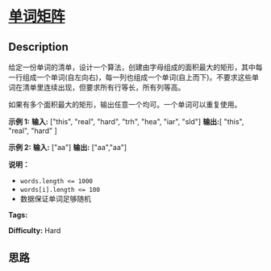 # [单词矩阵][title]

## Description

给定一份单词的清单，设计一个算法，创建由字母组成的面积最大的矩形，其中每一行组成一个单词(自左向右)，每一列也组成一个单词(自上而下)。不要求这些单词在清单里连续出现，但要求所有行等长，所有列等高。

如果有多个面积最大的矩形，输出任意一个均可。一个单词可以重复使用。

**示例 1:**
            **输入:** ["this", "real", "hard", "trh", "hea", "iar", "sld"]    **输出:**[       "this",       "real",       "hard"    ]

**示例 2:**
            **输入:** ["aa"]    **输出:** ["aa","aa"]

**说明：**

  * `words.length <= 1000`
  * `words[i].length <= 100`
  * 数据保证单词足够随机


**Tags:** 

**Difficulty:** Hard

## 思路

[title]: https://leetcode-cn.com/problems/word-rectangle-lcci
